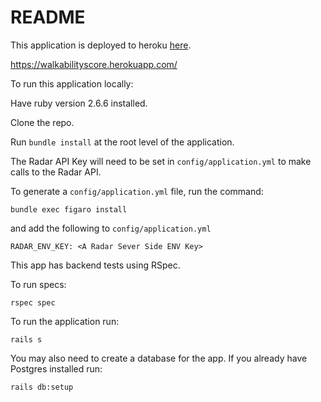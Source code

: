 # README

This application is deployed to heroku [here](https://walkabilityscore.herokuapp.com/).

https://walkabilityscore.herokuapp.com/


To run this application locally:

Have ruby version 2.6.6 installed.

Clone the repo.

Run `bundle install` at the root level of the application.

The Radar API Key will need to be set in `config/application.yml` to make calls to the Radar API.

To generate a `config/application.yml` file, run the command:

```
bundle exec figaro install
```

and add the following to `config/application.yml`

```
RADAR_ENV_KEY: <A Radar Sever Side ENV Key>
```

This app has backend tests using RSpec.

To run specs:

```
rspec spec
```

To run the application run:

```
rails s
```

You may also need to create a database for the app.
If you already have Postgres installed run: 
```
rails db:setup
```
